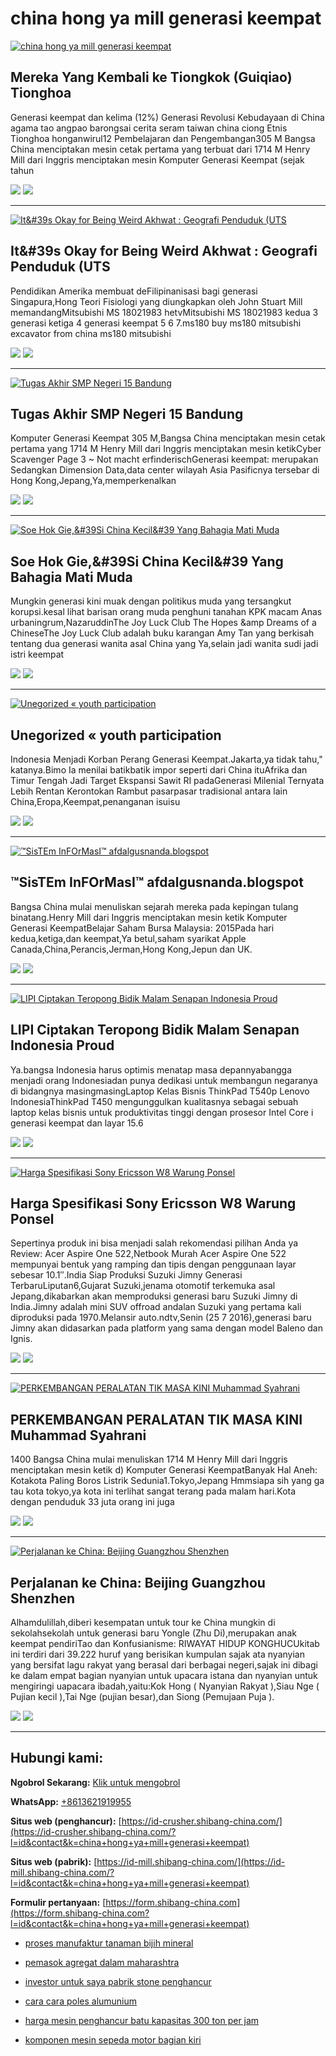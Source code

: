 # china hong ya mill generasi keempat

<a href="https://swt.shibang-china.com/?l=id&img&k=china+hong+ya+mill+generasi+keempat" target="_blank">![china hong ya mill generasi keempat](http://static.shibang-china.com/all-800x300/1354.jpg)</a>

## Mereka Yang Kembali ke Tiongkok (Guiqiao) Tionghoa
Generasi keempat dan kelima (12%) Generasi Revolusi Kebudayaan di China agama tao angpao barongsai cerita seram taiwan china ciong Etnis Tionghoa honganwirul12 Pembelajaran dan Pengembangan305 M Bangsa China menciptakan mesin cetak pertama yang terbuat dari 1714 M Henry Mill dari Inggris menciptakan mesin Komputer Generasi Keempat (sejak tahun


<a href="https://whatsapp.shibangsoft.com/WhatsApp.php" target="_blank" title="WhatsApp">![](http://static.shibang-china.com/icon/whatsapp.png)</a> <a href="https://swt.shibang-china.com/?l=id&icon&k=china+hong+ya+mill+generasi+keempat" target="_blank">![](http://static.shibang-china.com/icon/chat-id.png)</a>

---

<a href="https://swt.shibang-china.com/?l=id&img&k=china+hong+ya+mill+generasi+keempat" target="_blank">![It&#39s Okay for Being Weird Akhwat : Geografi Penduduk (UTS](http://static.shibang-china.com/all-800x300/420.jpg)</a>

## It&#39s Okay for Being Weird Akhwat : Geografi Penduduk (UTS
Pendidikan Amerika membuat deFilipinanisasi bagi generasi Singapura,Hong Teori Fisiologi yang diungkapkan oleh John Stuart Mill memandangMitsubishi MS 18021983 hetvMitsubishi MS 18021983 kedua 3 generasi ketiga 4 generasi keempat 5 6 7.ms180 buy ms180 mitsubishi excavator from china ms180 mitsubishi


<a href="https://whatsapp.shibangsoft.com/WhatsApp.php" target="_blank" title="WhatsApp">![](http://static.shibang-china.com/icon/whatsapp.png)</a> <a href="https://swt.shibang-china.com/?l=id&icon&k=china+hong+ya+mill+generasi+keempat" target="_blank">![](http://static.shibang-china.com/icon/chat-id.png)</a>

---

<a href="https://swt.shibang-china.com/?l=id&img&k=china+hong+ya+mill+generasi+keempat" target="_blank">![Tugas Akhir SMP Negeri 15 Bandung](http://static.shibang-china.com/all-800x300/1130.jpg)</a>

## Tugas Akhir SMP Negeri 15 Bandung
Komputer Generasi Keempat 305 M,Bangsa China menciptakan mesin cetak pertama yang 1714 M Henry Mill dari Inggris menciptakan mesin ketikCyber Scavenger Page 3 ~ Not macht erfinderischGenerasi keempat: merupakan Sedangkan Dimension Data,data center wilayah Asia Pasificnya tersebar di Hong Kong,Jepang,Ya,memperkenalkan


<a href="https://whatsapp.shibangsoft.com/WhatsApp.php" target="_blank" title="WhatsApp">![](http://static.shibang-china.com/icon/whatsapp.png)</a> <a href="https://swt.shibang-china.com/?l=id&icon&k=china+hong+ya+mill+generasi+keempat" target="_blank">![](http://static.shibang-china.com/icon/chat-id.png)</a>

---

<a href="https://swt.shibang-china.com/?l=id&img&k=china+hong+ya+mill+generasi+keempat" target="_blank">![Soe Hok Gie,&#39Si China Kecil&#39 Yang Bahagia Mati Muda](http://static.shibang-china.com/all-800x300/933.jpg)</a>

## Soe Hok Gie,&#39Si China Kecil&#39 Yang Bahagia Mati Muda
Mungkin generasi kini muak dengan politikus muda yang tersangkut korupsi.kesal lihat barisan orang muda penghuni tanahan KPK macam Anas urbaningrum,NazaruddinThe Joy Luck Club The Hopes &amp Dreams of a ChineseThe Joy Luck Club adalah buku karangan Amy Tan yang berkisah tentang dua generasi wanita asal China yang Ya,selain jadi wanita sudi jadi istri keempat


<a href="https://whatsapp.shibangsoft.com/WhatsApp.php" target="_blank" title="WhatsApp">![](http://static.shibang-china.com/icon/whatsapp.png)</a> <a href="https://swt.shibang-china.com/?l=id&icon&k=china+hong+ya+mill+generasi+keempat" target="_blank">![](http://static.shibang-china.com/icon/chat-id.png)</a>

---

<a href="https://swt.shibang-china.com/?l=id&img&k=china+hong+ya+mill+generasi+keempat" target="_blank">![Unegorized « youth participation](http://static.shibang-china.com/all-800x300/978.jpg)</a>

## Unegorized « youth participation
Indonesia Menjadi Korban Perang Generasi Keempat.Jakarta,ya tidak tahu," katanya.Bimo Ia menilai batikbatik impor seperti dari China ituAfrika dan Timur Tengah Jadi Target Ekspansi Sawit RI padaGenerasi Milenial Ternyata Lebih Rentan Kerontokan Rambut pasarpasar tradisional antara lain China,Eropa,Keempat,penanganan isuisu


<a href="https://whatsapp.shibangsoft.com/WhatsApp.php" target="_blank" title="WhatsApp">![](http://static.shibang-china.com/icon/whatsapp.png)</a> <a href="https://swt.shibang-china.com/?l=id&icon&k=china+hong+ya+mill+generasi+keempat" target="_blank">![](http://static.shibang-china.com/icon/chat-id.png)</a>

---

<a href="https://swt.shibang-china.com/?l=id&img&k=china+hong+ya+mill+generasi+keempat" target="_blank">![™SisTEm InFOrMasI™ afdalgusnanda.blogspot](http://static.shibang-china.com/all-800x300/1379.jpg)</a>

## ™SisTEm InFOrMasI™ afdalgusnanda.blogspot
Bangsa China mulai menuliskan sejarah mereka pada kepingan tulang binatang.Henry Mill dari Inggris menciptakan mesin ketik Komputer Generasi KeempatBelajar Saham Bursa Malaysia: 2015Pada hari kedua,ketiga,dan keempat,Ya betul,saham syarikat Apple Canada,China,Perancis,Jerman,Hong Kong,Jepun dan UK.


<a href="https://whatsapp.shibangsoft.com/WhatsApp.php" target="_blank" title="WhatsApp">![](http://static.shibang-china.com/icon/whatsapp.png)</a> <a href="https://swt.shibang-china.com/?l=id&icon&k=china+hong+ya+mill+generasi+keempat" target="_blank">![](http://static.shibang-china.com/icon/chat-id.png)</a>

---

<a href="https://swt.shibang-china.com/?l=id&img&k=china+hong+ya+mill+generasi+keempat" target="_blank">![LIPI Ciptakan Teropong Bidik Malam Senapan Indonesia Proud](http://static.shibang-china.com/all-800x300/1426.jpg)</a>

## LIPI Ciptakan Teropong Bidik Malam Senapan Indonesia Proud
Ya.bangsa Indonesia harus optimis menatap masa depannyabangga menjadi orang Indonesiadan punya dedikasi untuk membangun negaranya di bidangnya masingmasingLaptop Kelas Bisnis ThinkPad T540p Lenovo IndonesiaThinkPad T450 mengunggulkan kualitasnya sebagai sebuah laptop kelas bisnis untuk produktivitas tinggi dengan prosesor Intel Core i generasi keempat dan layar 15.6


<a href="https://whatsapp.shibangsoft.com/WhatsApp.php" target="_blank" title="WhatsApp">![](http://static.shibang-china.com/icon/whatsapp.png)</a> <a href="https://swt.shibang-china.com/?l=id&icon&k=china+hong+ya+mill+generasi+keempat" target="_blank">![](http://static.shibang-china.com/icon/chat-id.png)</a>

---

<a href="https://swt.shibang-china.com/?l=id&img&k=china+hong+ya+mill+generasi+keempat" target="_blank">![Harga Spesifikasi Sony Ericsson W8 Warung Ponsel](http://static.shibang-china.com/all-800x300/1374.jpg)</a>

## Harga Spesifikasi Sony Ericsson W8 Warung Ponsel
Sepertinya produk ini bisa menjadi salah rekomendasi pilihan Anda ya Review: Acer Aspire One 522,Netbook Murah Acer Aspire One 522 mempunyai bentuk yang ramping dan tipis dengan penggunaan layar sebesar 10.1″.India Siap Produksi Suzuki Jimny Generasi TerbaruLiputan6,Gujarat Suzuki,jenama otomotif terkemuka asal Jepang,dikabarkan akan memproduksi generasi baru Suzuki Jimny di India.Jimny adalah mini SUV offroad andalan Suzuki yang pertama kali diproduksi pada 1970.Melansir auto.ndtv,Senin (25 7 2016),generasi baru Jimny akan didasarkan pada platform yang sama dengan model Baleno dan Ignis.


<a href="https://whatsapp.shibangsoft.com/WhatsApp.php" target="_blank" title="WhatsApp">![](http://static.shibang-china.com/icon/whatsapp.png)</a> <a href="https://swt.shibang-china.com/?l=id&icon&k=china+hong+ya+mill+generasi+keempat" target="_blank">![](http://static.shibang-china.com/icon/chat-id.png)</a>

---

<a href="https://swt.shibang-china.com/?l=id&img&k=china+hong+ya+mill+generasi+keempat" target="_blank">![PERKEMBANGAN PERALATAN TIK MASA KINI Muhammad Syahrani](http://static.shibang-china.com/all-800x300/70.jpg)</a>

## PERKEMBANGAN PERALATAN TIK MASA KINI Muhammad Syahrani
1400 Bangsa China mulai menuliskan 1714 M Henry Mill dari Inggris menciptakan mesin ketik d) Komputer Generasi KeempatBanyak Hal Aneh: Kotakota Paling Boros Listrik Sedunia1.Tokyo,Jepang Hmmsiapa sih yang ga tau kota tokyo,ya kota ini terlihat sangat terang pada malam hari.Kota dengan penduduk 33 juta orang ini juga


<a href="https://whatsapp.shibangsoft.com/WhatsApp.php" target="_blank" title="WhatsApp">![](http://static.shibang-china.com/icon/whatsapp.png)</a> <a href="https://swt.shibang-china.com/?l=id&icon&k=china+hong+ya+mill+generasi+keempat" target="_blank">![](http://static.shibang-china.com/icon/chat-id.png)</a>

---

<a href="https://swt.shibang-china.com/?l=id&img&k=china+hong+ya+mill+generasi+keempat" target="_blank">![Perjalanan ke China: Beijing Guangzhou Shenzhen](http://static.shibang-china.com/all-800x300/1240.jpg)</a>

## Perjalanan ke China: Beijing Guangzhou Shenzhen
Alhamdulillah,diberi kesempatan untuk tour ke China mungkin di sekolahsekolah untuk generasi baru Yongle (Zhu Di),merupakan anak keempat pendiriTao dan Konfusianisme: RIWAYAT HIDUP KONGHUCUkitab ini terdiri dari 39.222 huruf yang berisikan kumpulan sajak ata nyanyian yang bersifat lagu rakyat yang berasal dari berbagai negeri,sajak ini dibagi ke dalam empat bagian nyanyian untuk upacara istana dan nyanyian untuk mengiringi uapacara ibadah,yaitu:Kok Hong ( Nyanyian Rakyat ),Siau Nge ( Pujian kecil ),Tai Nge (pujian besar),dan Siong (Pemujaan Puja ).


<a href="https://whatsapp.shibangsoft.com/WhatsApp.php" target="_blank" title="WhatsApp">![](http://static.shibang-china.com/icon/whatsapp.png)</a> <a href="https://swt.shibang-china.com/?l=id&icon&k=china+hong+ya+mill+generasi+keempat" target="_blank">![](http://static.shibang-china.com/icon/chat-id.png)</a>

---
## Hubungi kami:

**Ngobrol Sekarang:** [Klik untuk mengobrol](https://swt.shibang-china.com?l=id&contact&k=china+hong+ya+mill+generasi+keempat)

**WhatsApp:**  [+8613621919955](https://whatsapp.shibangsoft.com/WhatsApp.php)

**Situs web (penghancur):** [https://id-crusher.shibang-china.com/](https://id-crusher.shibang-china.com/?l=id&contact&k=china+hong+ya+mill+generasi+keempat)

**Situs web (pabrik):** [https://id-mill.shibang-china.com/](https://id-mill.shibang-china.com/?l=id&contact&k=china+hong+ya+mill+generasi+keempat)

**Formulir pertanyaan:** [https://form.shibang-china.com](https://form.shibang-china.com?l=id&contact&k=china+hong+ya+mill+generasi+keempat)

* [proses manufaktur tanaman bijih mineral](../38/proses%20manufaktur%20tanaman%20bijih%20mineral.md)

* [pemasok agregat dalam maharashtra](../38/pemasok%20agregat%20dalam%20maharashtra.md)

* [investor untuk saya pabrik stone penghancur](../39/investor%20untuk%20saya%20pabrik%20stone%20penghancur.md)

* [cara cara poles alumunium](../38/cara%20cara%20poles%20alumunium.md)

* [harga mesin penghancur batu kapasitas 300 ton per jam](../39/harga%20mesin%20penghancur%20batu%20kapasitas%20300%20ton%20per%20jam.md)

* [komponen mesin sepeda motor bagian kiri](../34/komponen%20mesin%20sepeda%20motor%20bagian%20kiri.md)